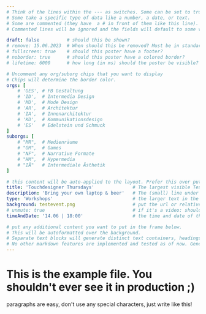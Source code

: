 ```yaml
---
# Think of the lines within the --- as switches. Some can be set to true or false like a light switch
# Some take a specific type of data like a number, a date, or text.
# Some are commented (they have  a # in front of them like this line). Remove the # to make them do something.
# Commented lines will be ignored and the fields will default to some value defined in code. 

draft: false          # should this be shown?
# remove: 15.06.2023  # When should this be removed? Must be in standard german date format (dd.mm.yyyy)
# fullscreen: true    # should this poster have a footer? 
# noborder: true      # should this poster have a colored border?
# lifetime: 6000      # how long (in ms) should the poster be visible?

# Uncomment any org/suborg chips that you want to display
# Chips will determine the border color.
orgs: [ 
    # 'GES', # FB Gestaltung
    # 'ID',  # Intermedia Design
    # 'MD',  # Mode Design
    # 'AR',  # Architektur
    # 'IA',  # Innenarchitektur
    # 'KD',  # Kommunikationsdesign
    # 'ES'   # Edelstein und Schmuck
]
suborgs: [
    # "MR",  # Medienräume
    # "GM",  # Games
    # "NF",  # Narrative Formate
    # "HM",  # Hypermedia
    # "IÄ"   # Intermediale Ästhetik
]

# this content will be auto-applied to the layout. Prefer this over putting info in the markdown!
title: 'Touchdesigner Thursdays'              # The largest visible Text in the Footer
description: 'Bring your own laptop & beer'   # The (small) line under the title
type: 'Workshops'                             # the larger text in the bottom left. 
background: testevent.png                     # put the url or relative path of any image or video file you want to use as the background. Prefer small files!
# unmute: true                                # if it's a video: should the video sound be played? Try to avoid. 
timeAndDate: '14.06 | 18:00'                  # the time and date of the event, will be displayed top right over the background. Choose any formatting. I recommend dd.mm | hh.mm

# put any additional content you want to put in the frame below.
# This will be autoformatted over the background.
# Separate text blocks will generate distinct text containers, headings (prefix the line with `# ` for H1, `## ` for H2 and so on, mind the space after #) will be rendered as large text.
# No other markdown features are implemented and tested as of now. General styling (bold, italic, etc.) might work. 
---
```

# This is the example file. You shouldn't ever see it in production ;)

paragraphs are easy, don't use any special characters, just write like this!